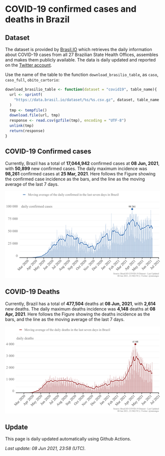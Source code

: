 COVID-19 confirmed cases and deaths in Brazil
================

## Dataset

The dataset is provided by [Brasil.IO](https://brasil.io) which
retrieves the daily information about COVID-19 cases from all 27
Brazilian State Health Offices, assembles and makes them publicly
available. The data is daily updated and reported on the [Twitter
account](https://twitter.com/brasil_io).

Use the name of the table to the function `download_brasilio_table`, as
`caso`, `caso_full`, `obito_cartorio`:

``` r
download_brasilio_table <- function(dataset = "covid19", table_name){
  url <- sprintf(
    "https://data.brasil.io/dataset/%s/%s.csv.gz", dataset, table_name
  )
  tmp <- tempfile()
  download.file(url, tmp)
  response <- read.csv(gzfile(tmp), encoding = "UTF-8")
  unlink(tmp)
  return(response)
}
```

## COVID-19 Confirmed cases

Currently, Brazil has a total of **17,044,942** confirmed cases at **08
Jun, 2021**, with **50,899** new confirmed cases. The daily maximum
incidence was **98,261** confirmed cases at **25 Mar, 2021**. Here
follows the Figure showing the confirmed case incidence as the bars, and
the line as the moving average of the last 7 days.

![COVID-19 Confirmed Cases](figures/confirmed.png)

## COVID-19 Deaths

Currently, Brazil has a total of **477,504** deaths at **08 Jun, 2021**,
with **2,614** new deaths. The daily maximum deaths incidence was
**4,148** deaths at **08 Apr, 2021**. Here follows the Figure showing
the deaths incidence as the bars, and the line as the moving average of
the last 7 days.

![COVID-19 Deaths](figures/deaths.png)

## Update

This page is daily updated automatically using Github Actions.

*Last update: 08 Jun 2021, 23:58 (UTC).*
